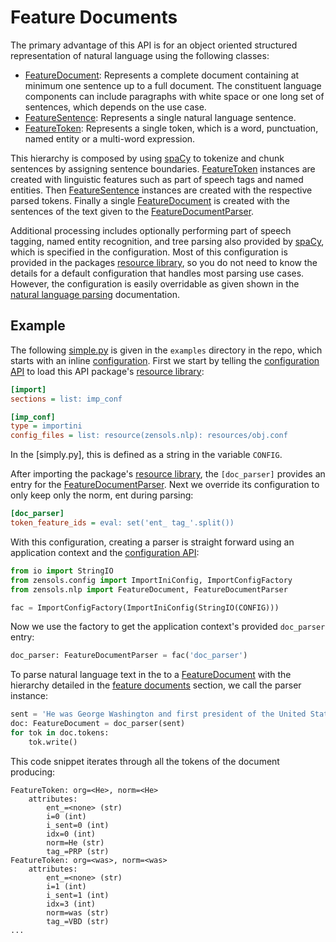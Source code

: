 # Feature Documents

The primary advantage of this API is for an object oriented structured
representation of natural language using the following classes:

* [FeatureDocument]: Represents a complete document containing at minimum one
  sentence up to a full document.  The constituent language components can
  include paragraphs with white space or one long set of sentences, which
  depends on the use case.
* [FeatureSentence]: Represents a single natural language sentence.
* [FeatureToken]: Represents a single token, which is a word, punctuation,
  named entity or a multi-word expression.

This hierarchy is composed by using [spaCy] to tokenize and chunk sentences by
assigning sentence boundaries.  [FeatureToken] instances are created with
linguistic features such as part of speech tags and named entities.  Then
[FeatureSentence] instances are created with the respective parsed tokens.
Finally a single [FeatureDocument] is created with the sentences of the text
given to the [FeatureDocumentParser].

Additional processing includes optionally performing part of speech tagging,
named entity recognition, and tree parsing also provided by [spaCy], which is
specified in the configuration.  Most of this configuration is provided in the
packages [resource library], so you do not need to know the details for a
default configuration that handles most parsing use cases.  However, the
configuration is easily overridable as given shown in the [natural language
parsing] documentation.


## Example

The following [simple.py] is given in the `examples` directory in the repo,
which starts with an inline [configuration].  First we start by telling the
[configuration API] to load this API package's [resource library]:
```ini
[import]
sections = list: imp_conf

[imp_conf]
type = importini
config_files = list: resource(zensols.nlp): resources/obj.conf
```
In the [simply.py], this is defined as a string in the variable ``CONFIG``.

After importing the package's [resource library], the `[doc_parser]` provides
an entry for the [FeatureDocumentParser].  Next we override its configuration
to only keep only the norm, ent during parsing:
```ini
[doc_parser]
token_feature_ids = eval: set('ent_ tag_'.split())
```

With this configuration, creating a parser is straight forward using an
application context and the [configuration API]:
```python
from io import StringIO
from zensols.config import ImportIniConfig, ImportConfigFactory
from zensols.nlp import FeatureDocument, FeatureDocumentParser

fac = ImportConfigFactory(ImportIniConfig(StringIO(CONFIG)))
```

Now we use the factory to get the application context's provided `doc_parser`
entry:
```python
doc_parser: FeatureDocumentParser = fac('doc_parser')
```

To parse natural language text in the to a [FeatureDocument] with the hierarchy
detailed in the [feature documents](feature-documents) section, we call the
parser instance:
```python
sent = 'He was George Washington and first president of the United States.'
doc: FeatureDocument = doc_parser(sent)
for tok in doc.tokens:
    tok.write()
```
This code snippet iterates through all the tokens of the document producing:
```
FeatureToken: org=<He>, norm=<He>
    attributes:
        ent_=<none> (str)
        i=0 (int)
        i_sent=0 (int)
        idx=0 (int)
        norm=He (str)
        tag_=PRP (str)
FeatureToken: org=<was>, norm=<was>
    attributes:
        ent_=<none> (str)
        i=1 (int)
        i_sent=1 (int)
        idx=3 (int)
        norm=was (str)
        tag_=VBD (str)
...
```

<!-- links -->
[FeatureDocument]: ../api/zensols.nlp.html#zensols.nlp.container.FeatureDocument
[FeatureSentence]: ../api/zensols.nlp.html#zensols.nlp.container.FeatureSentence
[FeatureToken]: ../api/zensols.nlp.html#zensols.nlp.container.FeatureToken
[FeatureDocumentParser]: ../api/zensols.nlp.html#zensols.nlp.container.FeatureDocumentParser

[natural language parsing]: parse.html
[spaCy]: https://spacy.io
[resource library]: https://plandes.github.io/util/doc/config.html#resource-libraries
[simple.py]: https://github.com/plandes/nlparse/blob/master/example/simple.py
[configuration]: https://plandes.github.io/util/doc/config.html
[configuration API]: https://plandes.github.io/util/doc/config.html#import-ini-configuration
